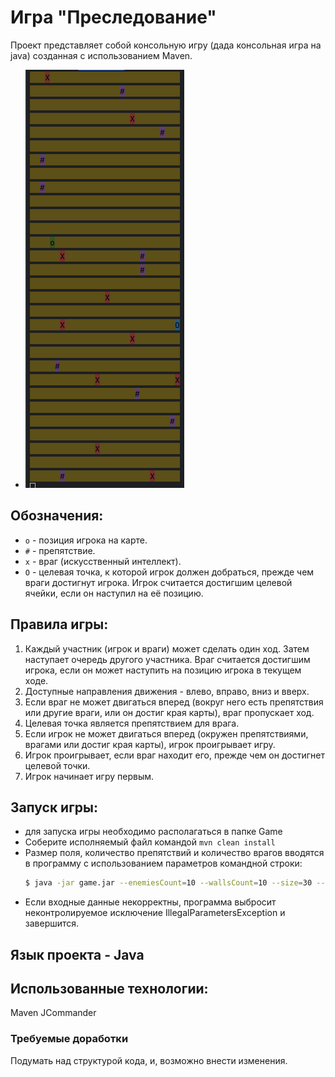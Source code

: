 # Игра "Преследование"
Проект представляет собой консольную игру (дада консольная игра на java) созданная с использованием Maven.
- ![map](images/game.png)

## Обозначения:
- `o` - позиция игрока на карте.
- `#` - препятствие.
- `x` - враг (искусственный интеллект).
- `O` - целевая точка, к которой игрок должен добраться, прежде чем враги достигнут игрока. Игрок считается достигшим целевой ячейки, если он наступил на её позицию.


## Правила игры:
1. Каждый участник (игрок и враги) может сделать один ход. Затем наступает очередь другого участника. Враг считается достигшим игрока, если он может наступить на позицию игрока в текущем ходе.
2. Доступные направления движения - влево, вправо, вниз и вверх.
3. Если враг не может двигаться вперед (вокруг него есть препятствия или другие враги, или он достиг края карты), враг пропускает ход.
4. Целевая точка является препятствием для врага.
5. Если игрок не может двигаться вперед (окружен препятствиями, врагами или достиг края карты), игрок проигрывает игру.
6. Игрок проигрывает, если враг находит его, прежде чем он достигнет целевой точки.
7. Игрок начинает игру первым.

## Запуск игры:
- для запуска игры необходимо располагаться в папке Game
- Соберите исполняемый файл командой `mvn clean install`
- Размер поля, количество препятствий и количество врагов вводятся в программу с использованием параметров командной строки:
   ```bash
   $ java -jar game.jar --enemiesCount=10 --wallsCount=10 --size=30 --profile=production
- Если входные данные некорректны, программа выбросит неконтролируемое исключение IllegalParametersException и завершится.

## Язык проекта - Java
## Использованные технологии:
Maven
JCommander
### Требуемые доработки
Подумать над структурой кода, и, возможно внести изменения.